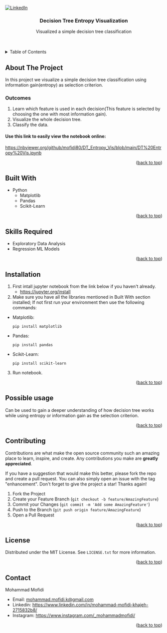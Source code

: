 <a id="readme-top"></a>


[![LinkedIn][linkedin-shield]][linkedin-url]

<h3 align="center">Decision Tree Entropy Visualization</h3>

  <p align="center">
    Visualized a simple decision tree classification
    <br />
    <br />
    <br />
  </p>
</div>

<!-- TABLE OF CONTENTS -->
<details>
  <summary>Table of Contents</summary>
  <ol>
    <li>
      <a href="#about-the-project">About The Project</a>
      <ul>
        <li><a href="#built-with">Built With</a></li>
        <li><a href="#skills-required">Skills Required</a><li>
      </ul>
    <li><a href="#installation">Installation</a></li>
    <li><a href="#possible-usage">Possible Usage</a></li>
    <li><a href="#contributing">Contributing</a></li>
    <li><a href="#license">License</a></li>
    <li><a href="#contact">Contact</a></li>
  </ol>
</details>

## About The Project
In this project we visualize a simple decision tree classification using information gain(entropy) as selection criterion.

### Outcomes
1. Learn which feature is used in each decision(This feature is selected by choosing the one with most information gain).
2. Visualize the whole decision tree.
3. Classify the data.

#### Use this link to easily view the notebook online:
https://nbviewer.org/github/mofidi80/DT_Entropy_Vis/blob/main/DT%20Entropy%20Vis.ipynb

<p align="right">(<a href="#readme-top">back to top</a>)</p>


## Built With
* Python
   + Matplotlib
   + Pandas
   + Scikit-Learn

<p align="right">(<a href="#readme-top">back to top</a>)</p>


## Skills Required
* Exploratory Data Analysis
* Regression ML Models

<p align="right">(<a href="#readme-top">back to top</a>)</p>


## Installation
1. First intall jupyter notebook from the link below if you haven't already.
   + https://jupyter.org/install
2. Make sure you have all the libraries mentioned in Built With section installed; If not first run your environment then use the following commands:
+ Matplotlib:
  ```console
  pip install matplotlib
  ```
+ Pandas:
  ```console
  pip install pandas
  ```
+ Scikit-Learn:
  ```console
  pip install scikit-learn
  ```
3. Run notebook.
<p align="right">(<a href="#readme-top">back to top</a>)</p>


## Possible usage
Can be used to gain a deeper understanding of how decision tree works while using entropy or information gain as the selection criterion.

<p align="right">(<a href="#readme-top">back to top</a>)</p>



<!-- CONTRIBUTING -->
## Contributing

Contributions are what make the open source community such an amazing place to learn, inspire, and create. Any contributions you make are **greatly appreciated**.

If you have a suggestion that would make this better, please fork the repo and create a pull request. You can also simply open an issue with the tag "enhancement".
Don't forget to give the project a star! Thanks again!

1. Fork the Project
2. Create your Feature Branch (`git checkout -b feature/AmazingFeature`)
3. Commit your Changes (`git commit -m 'Add some AmazingFeature'`)
4. Push to the Branch (`git push origin feature/AmazingFeature`)
5. Open a Pull Request

<p align="right">(<a href="#readme-top">back to top</a>)</p>


<!-- LICENSE -->
## License

Distributed under the MIT License. See `LICENSE.txt` for more information.

<p align="right">(<a href="#readme-top">back to top</a>)</p>



<!-- CONTACT -->
## Contact
Mohammad Mofidi
* Email: mohammad.mofidi.k@gmail.com
* Linkedin: https://www.linkedin.com/in/mohammad-mofidi-khajeh-2715832b8/
* Instagram: https://www.instagram.com/_mohammadmofidi/


<p align="right">(<a href="#readme-top">back to top</a>)</p>



<!-- MARKDOWN LINKS & IMAGES -->
<!-- https://www.markdownguide.org/basic-syntax/#reference-style-links -->

[linkedin-shield]: https://img.shields.io/badge/-LinkedIn-black.svg?style=for-the-badge&logo=linkedin&colorB=555
[linkedin-url]: https://www.linkedin.com/in/mohammad-mofidi-khajeh-2715832b8/












  

